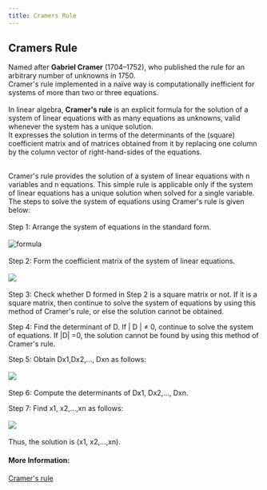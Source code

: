 ```yaml
---
title: Cramers Rule
---
```

## Cramers Rule
Named after **Gabriel Cramer** (1704–1752), who published the rule for an arbitrary number of unknowns in 1750.   <br/> 
Cramer's rule implemented in a naïve way is computationally inefficient for systems of more than two or three equations. <br/><br/>
In linear algebra, **Cramer's rule** is an explicit formula for the solution of a system of linear equations with as many equations as unknowns, valid whenever the system has a unique solution. <br/>
It expresses the solution in terms of the determinants of the (square) coefficient matrix and of matrices obtained from it by replacing one column by the column vector of right-hand-sides of the equations.  <br/><br/>


Cramer's rule provides the solution of a system of linear equations with n variables and n equations. This simple rule is applicable only if the system of linear equations has a unique solution when solved for a single variable. The steps to solve the system of equations using Cramer's rule is given below:  <br/><br/>
Step 1: Arrange the system of equations in the standard form. <br/> <br/>
    <img src="https://cramster-image.s3.amazonaws.com/definitions/DC-1381V1.png" alt="formula">  <br/><br/>
Step 2: Form the coefficient matrix of the system of linear equations. <br/><br/>
    <img src="https://cramster-image.s3.amazonaws.com/definitions/DC-1381V2.png">   <br/><br/>
Step 3: Check whether D formed in Step 2 is a square matrix or not. If it is a square matrix, then continue to solve the system of equations by using this method of Cramer's rule, or else the solution cannot be obtained. <br/>

Step 4: Find the determinant of D. If | D | ≠ 0, continue to solve the system of equations. If |D| =0, the solution cannot be found by using this method of Cramer's rule. <br/>

Step 5: Obtain Dx1,Dx2,…, Dxn as follows: <br/><br/>
    <img src="https://cramster-image.s3.amazonaws.com/definitions/DC-1381V3.png">   <br/><br/>
Step 6: Compute the determinants of Dx1, Dx2,…, Dxn.<br/>

Step 7: Find x1, x2,…,xn as follows:  <br/><br/>
   <img src="https://cramster-image.s3.amazonaws.com/definitions/DC-1381V4.png">  <br/><br/>
Thus, the solution is (x1, x2,…,xn).

#### More Information:
<a href="https://www.youtube.com/watch?v=Er7FuODBNqU">Cramer's rule</a>

